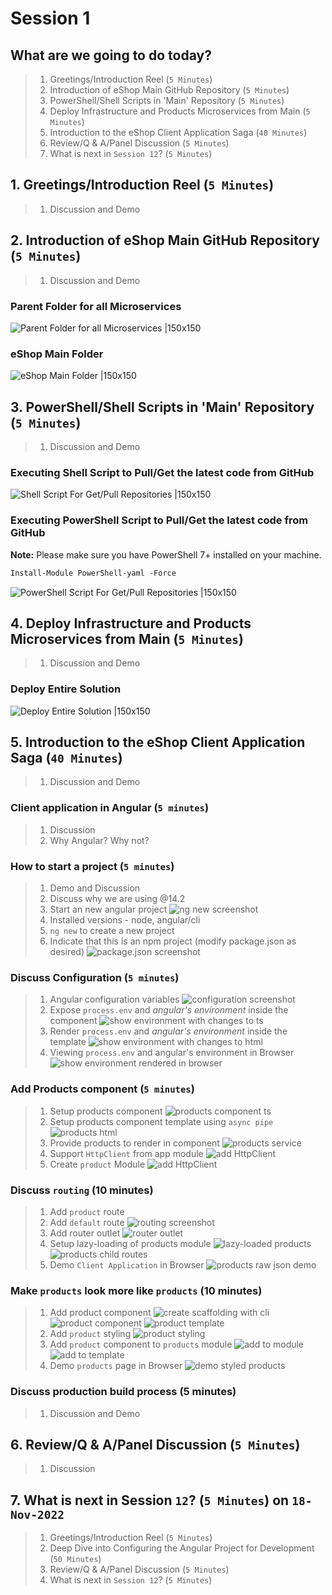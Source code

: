# Session 1

## What are we going to do today?

> 1. Greetings/Introduction Reel (`5 Minutes`)
> 1. Introduction of eShop Main GitHub Repository (`5 Minutes`)
> 1. PowerShell/Shell Scripts in 'Main' Repository (`5 Minutes`)
> 1. Deploy Infrastructure and Products Microservices from Main (`5 Minutes`)
> 1. Introduction to the eShop Client Application Saga (`40 Minutes`)
> 1. Review/Q & A/Panel Discussion (`5 Minutes`)
> 1. What is next in `Session 12`? (`5 Minutes`)

## 1. Greetings/Introduction Reel (`5 Minutes`)

> 1. Discussion and Demo

## 2. Introduction of eShop Main GitHub Repository (`5 Minutes`)

> 1. Discussion and Demo

### Parent Folder for all Microservices

![Parent Folder for all Microservices |150x150](../Images/S1/ParentFolderMicroservices.PNG)

### eShop Main Folder

![eShop Main Folder |150x150](../Images/S1/eShopMainFolder.PNG)

## 3. PowerShell/Shell Scripts in 'Main' Repository (`5 Minutes`)

> 1. Discussion and Demo

### Executing Shell Script to Pull/Get the latest code from GitHub

![Shell Script For Get/Pull Repositories |150x150](../Images/S1/ShellScriptForRepositories.PNG)

### Executing PowerShell Script to Pull/Get the latest code from GitHub

**Note:** Please make sure you have PowerShell 7+ installed on your machine.

```powershell
Install-Module PowerShell-yaml -Force
```

![PowerShell Script For Get/Pull Repositories |150x150](../Images/S1/PSScriptForRepositories.PNG)

## 4. Deploy Infrastructure and Products Microservices from Main (`5 Minutes`)

> 1. Discussion and Demo

### Deploy Entire Solution

![Deploy Entire Solution |150x150](../Images/S1/DeployEntireSolution.PNG)

## 5. Introduction to the eShop Client Application Saga (`40 Minutes`)

> 1. Discussion and Demo

### Client application in Angular (`5 minutes`)

> 1. Discussion
> 1. Why Angular? Why not?

### How to start a project (`5 minutes`)

> 1. Demo and Discussion
> 2. Discuss why we are using @14.2
> 3. Start an new angular project
![ng new screenshot](../Images/S1/NgNew.PNG)
> 4. Installed versions - node, angular/cli
> 5. `ng new` to create a new project
> 6. Indicate that this is an npm project (modify package.json as desired)
![package.json screenshot](../Images/S1/PackageJson.PNG)

### Discuss Configuration (`5 minutes`)

> 1. Angular configuration variables
![configuration screenshot](../Images/S1/Configuration.PNG)
> 2. Expose `process.env` and _angular's environment_ inside the component
![show environment with changes to ts](../Images/S1/ShowEnvironmentTS.PNG)
> 3. Render `process.env` and _angular's environment_ inside the template
![show environment with changes to html](../Images/S1/ShowEnvironmentHtml.PNG)
> 4. Viewing `process.env` and angular's environment in Browser
![show environment rendered in browser](../Images/S1/ShowEnvironmentPage.PNG)

### Add Products component (`5 minutes`)

> 1. Setup products component
![products component ts](../Images/S1/ProductsComponentTs.PNG)
> 2. Setup products component template using `async pipe`
![products html](../Images/S1/ProductsComponentHtml.PNG)
> 3. Provide products to render in component
![products service](../Images/S1/ProductsServiceBasicConcept.PNG)
> 4. Support `HttpClient` from app module
![add HttpClient](../Images/S1/AppModuleHttpClient.PNG)
> 5. Create `product` Module
![add HttpClient](../Images/S1/CreateProductModule.PNG)

### Discuss `routing` (10 minutes)

> 1. Add `product` route
> 2. Add `default` route
![routing screenshot](../Images/S1/AppRoutingModule.PNG)
> 3. Add router outlet
![router outlet](../Images/S1/RouterOutlet.PNG)
> 4. Setup lazy-loading of products module
![lazy-loaded products](../Images/S1/ProductsModuleChanges.PNG)
![products child routes](../Images/S1/ProductsRoutingModule.PNG)
> 5. Demo `Client Application` in Browser
> ![products raw json demo](../Images/S1/DemoProducts.PNG)

### Make `products` look more like `products` (10 minutes)

> 1. Add product component
![create scaffolding with cli](../Images/S1/CreateProductWithCli.PNG)
![product component](../Images/S1/CreateProductComponent.PNG)
![product template](../Images/S1/CreateProductTemplate.PNG)
> 2. Add `product` styling
![product styling](../Images/S1/StyleProduct.PNG)
> 3. Add `product` component to `products` module
![add to module](../Images/S1/AddProductToProductsModule.PNG)
![add to template](../Images/S1/AddProductComponentToProductsTemplate.PNG)
> 4. Demo `products` page in Browser
![demo styled products](../Images/S1/DemoStyledProducts.PNG)

### Discuss production build process (5 minutes)

> 1. Discussion and Demo

## 6. Review/Q & A/Panel Discussion (`5 Minutes`)

> 1. Discussion

## 7. What is next in Session `12`? (`5 Minutes`) on `18-Nov-2022`

> 1. Greetings/Introduction Reel (`5 Minutes`)
> 1. Deep Dive into Configuring the Angular Project for Development (`50 Minutes`)
> 1. Review/Q & A/Panel Discussion (`5 Minutes`)
> 1. What is next in `Session 12`? (`5 Minutes`)
